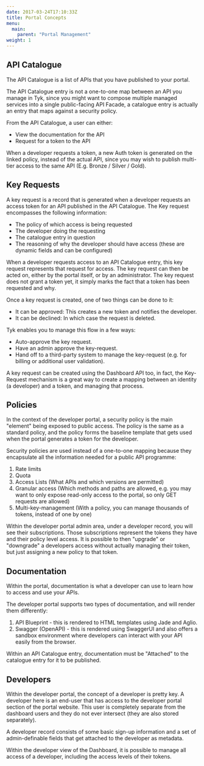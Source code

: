 ```yaml
---
date: 2017-03-24T17:10:33Z
title: Portal Concepts
menu:
  main:
    parent: "Portal Management"
weight: 1 
---
```


## <a name="api-catalogue"></a> API Catalogue

The API Catalogue is a list of APIs that you have published to your portal.

The API Catalogue entry is not a one-to-one map between an API you manage in Tyk, since you might want to compose multiple managed services into a single public-facing API Facade, a catalogue entry is actually an entry that maps against a security policy.

From the API Catalogue, a user can either:

*   View the documentation for the API
*   Request for a token to the API

When a developer requests a token, a new Auth token is generated on the linked policy, instead of the actual API, since you may wish to publish multi-tier access to the same API (E.g. Bronze / Silver / Gold).

## <a name="key-requests"></a> Key Requests

A key request is a record that is generated when a developer requests an access token for an API published in the API Catalogue. The Key request encompasses the following information:

*   The policy of which access is being requested
*   The developer doing the requesting
*   The catalogue entry in question
*   The reasoning of why the developer should have access (these are dynamic fields and can be configured)

When a developer requests access to an API Catalogue entry, this key request represents that request for access. The key request can then be acted on, either by the portal itself, or by an administrator. The key request does not grant a token yet, it simply marks the fact that a token has been requested and why.

Once a key request is created, one of two things can be done to it:

*   It can be approved: This creates a new token and notifies the developer.
*   It can be declined: In which case the request is deleted.

Tyk enables you to manage this flow in a few ways:

*   Auto-approve the key request.
*   Have an admin approve the key-request.
*   Hand off to a third-party system to manage the key-request (e.g. for billing or additional user validation).

A key request can be created using the Dashboard API too, in fact, the Key-Request mechanism is a great way to create a mapping between an identity (a developer) and a token, and managing that process.

## <a name="policies"></a> Policies

In the context of the developer portal, a security policy is the main "element" being exposed to public access. The policy is the same as a standard policy, and the policy forms the baseline template that gets used when the portal generates a token for the developer.

Security policies are used instead of a one-to-one mapping because they encapsulate all the information needed for a public API programme:

1.  Rate limits
2.  Quota
3.  Access Lists (What APIs and which versions are permitted)
4.  Granular access (Which methods and paths are allowed, e.g. you may want to only expose read-only access to the portal, so only GET requests are allowed)
5.  Multi-key-management (With a policy, you can manage thousands of tokens, instead of one by one)

Within the developer portal admin area, under a developer record, you will see their subscriptions. Those subscriptions represent the tokens they have and their policy level access. It is possible to then "upgrade" or "downgrade" a developers access without actually managing their token, but just assigning a new policy to that token.

## <a name="documentation"></a> Documentation

Within the portal, documentation is what a developer can use to learn how to access and use your APIs.

The developer portal supports two types of documentation, and will render them differently:

1.  API Blueprint - this is rendered to HTML templates using Jade and Aglio.
2.  Swagger (OpenAPI) - this is rendered using SwaggerUI and also offers a sandbox environment where developers can interact with your API easily from the browser.

Within an API Catalogue entry, documentation must be "Attached" to the catalogue entry for it to be published.

## <a name="developers"></a> Developers

Within the developer portal, the concept of a developer is pretty key. A developer here is an end-user that has access to the developer portal section of the portal website. This user is completely separate from the dashboard users and they do not ever intersect (they are also stored separately).

A developer record consists of some basic sign-up information and a set of admin-definable fields that get attached to the developer as metadata.

Within the developer view of the Dashboard, it is possible to manage all access of a developer, including the access levels of their tokens.







